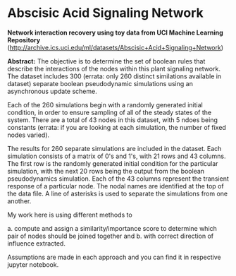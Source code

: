 # Abscisic Acid Signaling Network
<strong>Network interaction recovery using toy data from UCI Machine Learning Repository</strong> (http://archive.ics.uci.edu/ml/datasets/Abscisic+Acid+Signaling+Network)

<b>Abstract:</b> The objective is to determine the set of boolean rules that describe the interactions of the nodes within this plant signaling network. The dataset includes 300 (errata: only 260 distinct similations available in dataset) separate boolean pseudodynamic simulations using an asynchronous update scheme.

Each of the 260 simulations begin with a randomly generated initial condition, in order to ensure sampling of all of the steady states of the system. There are a total of 43 nodes in this dataset, with 5 ndoes being constants (errata: if you are looking at each simulation, the number of fixed nodes varied).

The results for 260 separate simulations are included in the dataset. Each simulation consists of a matrix of 0's and 1's, with 21 rows and 43 columns. The first row is the randomly generated initial condition for the particular simulation, with the next 20 rows being the output from the boolean pseudodynamics simulation. Each of the 43 columns represent the transient response of a particular node. The nodal names are identified at the top of the data file. A line of asterisks is used to separate the simulations from one another.

My work here is using different methods to

a. compute and assign a similarity/importance score to determine which pair of nodes should be joined together and
b. with correct direction of influence extracted.
  
Assumptions are made in each approach and you can find it in respective jupyter notebook.
